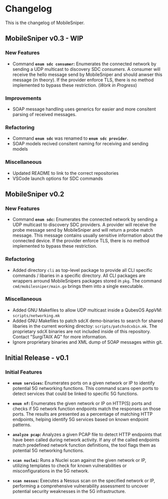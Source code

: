 # Changelog

This is the changelog of MobileSniper.

## MobileSniper v0.3 - WIP

### New Features

- Command **`enum sdc consumer`:** Enumerates the connected network by sending a UDP multicast to discovery SDC *consumers*. A consumer will receive the hello message send by MobileSniper and should anwser this message (in theory). If the provider enforce TLS, there is no method implemented to bypass these restriction. (*Work in Progress*)

### Improvements

- SOAP message handling uses generics for easier and more consitent parsing of received messages.

### Refactoring

- Command **`enum sdc`** was renamed to **`enum sdc provider`**.
- SOAP models recived consitent naming for receiving and sending models

### Miscellaneous

- Updated README to link to the correct repositories
- VSCode launch options for SDC commands

## MobileSniper v0.2

### New Features

- Command **`enum sdc`:** Enumerates the connected network by sending a UDP multicast to discovery SDC providers. A provider will receive the probe message send by MobileSniper and will return a probe match message. This message contains usually sensitive information about the connected device. If the provider enforce TLS, there is no method implemented to bypass these restriction.

### Refactoring

- Added directory `cli` as top-level package to provide all CLI specific commands / libaries in a specific directory. All CLI packages are wrappers arround MobileSnipers packages stored in `pkg`. The command `cmd/mobilesniper/main.go` brings them into a single executable. 

### Miscellaneous

- Added GNU Makefiles to allow UDP multicast inside a QubesOS AppVM: `scripts/networking.mk`
- Added GNU Makefiles to patch sdcX demo-binaries to search for shared libaries in the current working directoy: `scripts/patchsdcxbin.mk`. The proprietary sdcX binaries are not included inside of this repository. Contact "SurgiTAIX AG" for more information.
- Ignore proprietary binaries and XML dump of SOAP messages within git.

## Initial Release - v0.1 

### Initial Features

- **`enum services`:** Enumerates ports on a given network or IP to identify potential 5G networking functions. This command scans open ports to detect services that could be linked to specific 5G functions.
  
- **`enum nf`:** Enumerates the given network or IP on HTTP(S) ports and checks if 5G network function endpoints match the responses on those ports. The results are presented as a percentage of matching HTTP endpoints, helping identify 5G services based on known endpoint patterns.

- **`analyze pcap`:** Analyzes a given PCAP file to detect HTTP endpoints that have been called during network activity. If any of the called endpoints match predefined network function definitions, the tool flags them as potential 5G networking functions.

- **`scan nuclei`:** Runs a Nuclei scan against the given network or IP, utilizing templates to check for known vulnerabilities or misconfigurations in the 5G network.

- **`scan nessus`:** Executes a Nessus scan on the specified network or IP, performing a comprehensive vulnerability assessment to uncover potential security weaknesses in the 5G infrastructure.